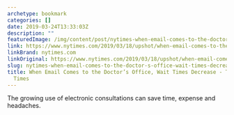 ```yaml
---
archetype: bookmark
categories: []
date: 2019-03-24T13:33:03Z
description: ""
featuredImage: /img/content/post/nytimes-when-email-comes-to-the-doctor-s-office-wait-times-decrease-the-new-york-times.svg
link: https://www.nytimes.com/2019/03/18/upshot/when-email-comes-to-the-doctors-office-wait-times-decrease.html
linkBrand: nytimes.com
linkOriginal: https://www.nytimes.com/2019/03/18/upshot/when-email-comes-to-the-doctors-office-wait-times-decrease.html
slug: nytimes-when-email-comes-to-the-doctor-s-office-wait-times-decrease-the-new-york-times
title: When Email Comes to the Doctor’s Office, Wait Times Decrease - The New York
  Times
---
```

The growing use of electronic consultations can save time, expense and headaches.